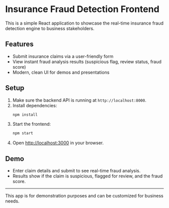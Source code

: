# Insurance Fraud Detection Frontend

This is a simple React application to showcase the real-time insurance fraud detection engine to business stakeholders.

## Features
- Submit insurance claims via a user-friendly form
- View instant fraud analysis results (suspicious flag, review status, fraud score)
- Modern, clean UI for demos and presentations

## Setup
1. Make sure the backend API is running at `http://localhost:8000`.
2. Install dependencies:
   ```bash
   npm install
   ```
3. Start the frontend:
   ```bash
   npm start
   ```
4. Open [http://localhost:3000](http://localhost:3000) in your browser.

## Demo
- Enter claim details and submit to see real-time fraud analysis.
- Results show if the claim is suspicious, flagged for review, and the fraud score.

---
This app is for demonstration purposes and can be customized for business needs.
